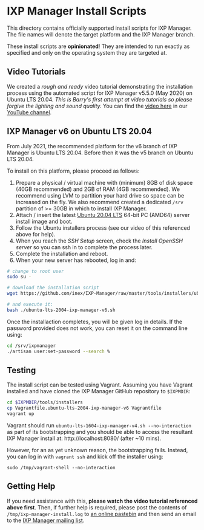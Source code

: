 # IXP Manager Install Scripts

This directory contains officially supported install scripts for IXP Manager. The file names will denote the target platform and the IXP Manager branch.

These install scripts are **opinionated**! They are intended to run exactly as specified and only on the operating system they are targeted at.

## Video Tutorials

We created a *rough and ready* video tutorial demonstrating the installation process using the automated script for IXP Manager v5.5.0 (May 2020) on Ubuntu LTS 20.04. *This is Barry's first attempt at video tutorials so please forgive the lighting and sound quality.* You can find the [video here](https://www.youtube.com/watch?v=U123-E8D-AI) in our [YouTube channel](https://www.youtube.com/channel/UCeW2fmMTBtE4fnlmg-2-evA).

## IXP Manager v6 on Ubuntu LTS 20.04

From July 2021, the recommended platform for the v6 branch of IXP Manager is Ubuntu LTS 20.04. Before then it was the v5 branch on Ubuntu LTS 20.04.

To install on this platform, please proceed as follows:

1. Prepare a physical / virtual machine with (minimum) 8GB of disk space (40GB recommended) and 2GB of RAM (4GB recommended). We recommend using LVM to partition your hard drive so space can be increased on the fly. We also recommend created a dedicated `/srv` partition of >= 30GB in which to install IXP Manager.
2. Attach / insert the latest [Ubuntu 20.04 LTS](http://releases.ubuntu.com/20.04/) 64-bit PC (AMD64) server install image and boot.
3. Follow the Ubuntu installers process (see our video of this referenced above for help).
4. When you reach the *SSH Setup* screen, check the *Install OpenSSH server* so you can ssh in to complete the process later.
5. Complete the installation and reboot.
6. When your new server has rebooted, log in and: 

```bash
# change to root user
sudo su -

# download the installation script
wget https://github.com/inex/IXP-Manager/raw/master/tools/installers/ubuntu-lts-2004-ixp-manager-v6.sh

# and execute it:
bash ./ubuntu-lts-2004-ixp-manager-v6.sh
```

Once the installaction completes, you will be given log in details. If the password provided does not work, you can reset it on the command line using:

```sh
cd /srv/ixpmanager
./artisan user:set-password --search %
```


## Testing

The install script can be tested using Vagrant. Assuming you have Vagrant installed and have cloned the IXP Manager GitHub repository to `$IXPMDIR`:

```bash
cd $IXPMDIR/tools/installers
cp Vagrantfile.ubuntu-lts-2004-ixp-manager-v6 Vagrantfile
vagrant up
```

Vagrant should run `ubuntu-lts-1604-ixp-manager-v4.sh --no-interaction` as part of its bootstrapping and you should be able to access the resultant IXP Manager install at: http://localhost:8080/ (after ~10 mins).

However, for an as yet unknown reason, the bootstrapping fails. Instead, you can log in with `vagrant ssh` and kick off the installer using:

    sudo /tmp/vagrant-shell --no-interaction



## Getting Help

If you need assistance with this, **please watch the video tutorial referenced above first**. Then, if further help is required, please post the contents of `/tmp/ixp-manager-install.log` to [an online pastebin](https://pastebin.ibn.ie/) and then send an email to the [IXP Manager mailing list](https://www.inex.ie/mailman/listinfo/ixpmanager).
    
   
